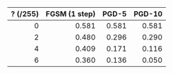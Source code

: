 | ? (/255) | FGSM (1 step) | PGD-5 | PGD-10 |
|---------:|---------------:|------:|-------:|
| 0        |         0.581 |  0.581 |   0.581 |
| 2        |         0.480 |  0.296 |   0.290 |
| 4        |         0.409 |  0.171 |   0.116 |
| 6        |         0.360 |  0.136 |   0.050 |